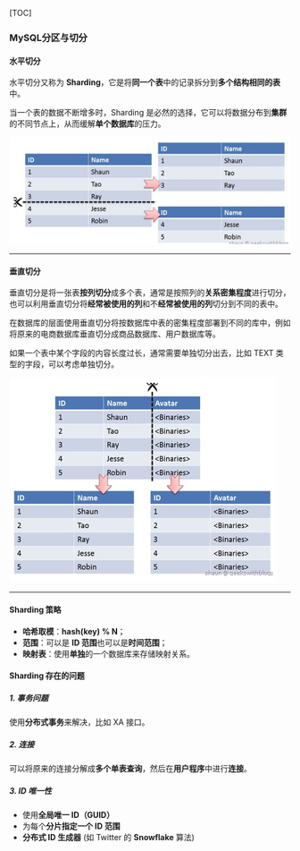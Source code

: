 [TOC]

### MySQL分区与切分

#### 水平切分

水平切分又称为 **Sharding**，它是将**同一个表**中的记录拆分到**多个结构相同的表**中。

当一个表的数据不断增多时，Sharding 是必然的选择，它可以将数据分布到**集群**的不同节点上，从而缓解**单个数据库**的压力。

![1563519648151](assets/1563519648151.png)

---

#### 垂直切分

垂直切分是将一张表**按列切分**成多个表，通常是按照列的**关系密集程度**进行切分，也可以利用垂直切分将**经常被使用的列**和不**经常被使用的列**切分到不同的表中。

在数据库的层面使用垂直切分将按数据库中表的密集程度部署到不同的库中，例如将原来的电商数据库垂直切分成商品数据库、用户数据库等。

如果一个表中某个字段的内容长度过长，通常需要单独切分出去，比如 TEXT 类型的字段，可以考虑单独切分。

![1563519660804](assets/1563519660804.png)

----

#### Sharding 策略

- **哈希取模**：**hash(key) % N**；
- **范围**：可以是 **ID 范围**也可以是**时间范围**；
- **映射表**：使用**单独**的一个数据库来存储映射关系。

#### Sharding 存在的问题

##### 1. 事务问题

使用**分布式事务**来解决，比如 XA 接口。

##### 2. 连接

可以将原来的连接分解成**多个单表查询**，然后在**用户程序**中进行**连接**。

##### 3. ID 唯一性

- 使用**全局唯一 ID（GUID）**
- 为每个**分片指定一个 ID 范围**
- **分布式 ID 生成器** (如 Twitter 的 **Snowflake** 算法)





